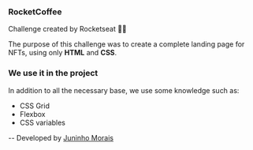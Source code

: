 ### RocketCoffee

Challenge created by Rocketseat :purple_heart::rocket:

The purpose of this challenge was to create a complete landing page for NFTs, using only <strong>HTML</strong> and <strong>CSS</strong>.

### We use it in the project

In addition to all the necessary base, we use some knowledge such as:

<ul>
<li>CSS Grid</li>
<li>Flexbox</li>
<li>CSS variables</li>
</ul>

-- Developed by <a href="https://github.com/juninhomorais/">Juninho Morais</a>
